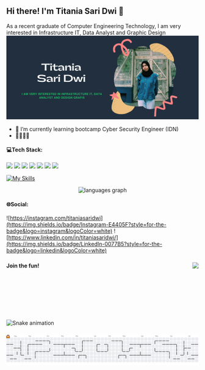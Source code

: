 ## Hi there! I'm Titania Sari Dwi 👋

As a recent graduate of Computer Engineering Technology, I am very interested in Infrastructure IT, Data Analyst and Graphic Design
![tania](img/profile.png)
<!--
**titaniasaridwi/titaniasaridwi** is a ✨ _special_ ✨ repository because its `README.md` (this file) appears on your GitHub profile.

Here are some ideas to get you started:

- 🔭 I’m currently working on ...
- 🌱 I’m currently learning ...
- 👯 I’m looking to collaborate on ...
- 🤔 I’m looking for help with ...
- 💬 Ask me about ...
- 📫 How to reach me: ...
- 😄 Pronouns: ...
- ⚡ Fun fact: ...
-->
- 🌱 I’m currently learning bootcamp Cyber Security Engineer (IDN)
- 🦔🦔🦔🦔

#### 💻Tech Stack:
<img src="https://img.shields.io/badge/VirtualBox-21416b?style=for-the-badge&logo=VirtualBox&logoColor=white" />
<img src="https://img.shields.io/badge/VMware-231f20?style=for-the-badge&logo=VMware&logoColor=white" />
<img src="https://img.shields.io/badge/json-5E5C5C?style=for-the-badge&logo=json&logoColor=white}" />
<img src="https://img.shields.io/badge/HTML5-E34F26?style=for-the-badge&logo=html5&logoColor=white" />
<img src="https://img.shields.io/badge/C%2B%2B-00599C?style=for-the-badge&logo=c%2B%2B&logoColor=white" />
<img src="https://img.shields.io/badge/Xampp-F37623?style=for-the-badge&logo=xampp&logoColor=white" />
<img src="https://img.shields.io/badge/Adobe%20Photoshop-31A8FF?style=for-the-badge&logo=Adobe%20Photoshop&logoColor=black" />

[![My Skills](https://skillicons.dev/icons?i=java,javascript,css,php,python,figma&theme=light)](https://skillicons.dev)

<div align="center">
  <img src="https://github-readme-stats.vercel.app/api/top-langs?username=titaniasaridwi&locale=en&hide_title=false&layout=compact&card_width=320&langs_count=5&theme=dracula&hide_border=false" height="150" alt="languages graph"  />
</div>

#### 🌐Social:
![https://instagram.com/titaniasaridwi](https://img.shields.io/badge/Instagram-E4405F?style=for-the-badge&logo=instagram&logoColor=white)
![https://www.linkedin.com/in/titaniasaridwi/](https://img.shields.io/badge/LinkedIn-0077B5?style=for-the-badge&logo=linkedin&logoColor=white)




###

<img align="right" height="150" src="https://i.imgflip.com/65efzo.gif"  />

###

#### <p align="left">Join the fun!</p>

###

<br clear="both">

<img src="https://raw.githubusercontent.com/titaniasaridwi/titaniasaridwi/output/snake.svg" alt="Snake animation" />

###

<picture>
  <source media="(prefers-color-scheme: dark)" srcset="https://raw.githubusercontent.com/titaniasaridwi/titaniasaridwi/output/pacman-contribution-graph-dark.svg">
  <source media="(prefers-color-scheme: light)" srcset="https://raw.githubusercontent.com/titaniasaridwi/titaniasaridwi/output/pacman-contribution-graph.svg">
  <img alt="pacman contribution graph" src="https://raw.githubusercontent.com/titaniasaridwi/titaniasaridwi/output/pacman-contribution-graph.svg">
</picture>

###